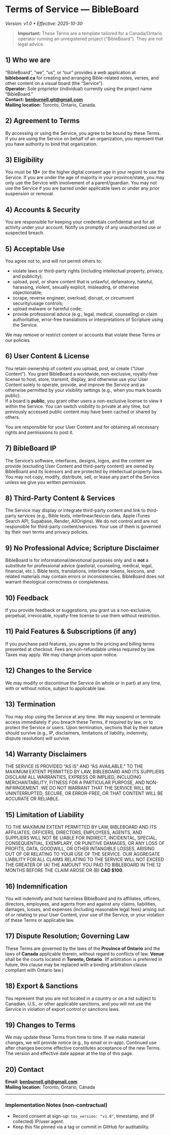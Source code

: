 # Terms of Service — BibleBoard
_Version: v1.0 • Effective: 2025-10-30_

> **Important:** These Terms are a template tailored for a Canada/Ontario operator running an unregistered project (“BibleBoard”). They are not legal advice.

## 1) Who we are
“BibleBoard”, “we”, “us”, or “our” provides a web application at **bibleboard.ca** for creating and arranging Bible-related notes, verses, and other content on a visual board (the “Service”).  
**Operator:** Sole proprietor (individual) currently using the project name “BibleBoard.”  
**Contact:** **benburnell.git@gmail.com**  
**Mailing location:** Toronto, Ontario, Canada.

## 2) Agreement to Terms
By accessing or using the Service, you agree to be bound by these Terms. If you are using the Service on behalf of an organization, you represent that you have authority to bind that organization.

## 3) Eligibility
You must be **13+** (or the higher digital consent age in your region) to use the Service. If you are under the age of majority in your province/state, you may only use the Service with involvement of a parent/guardian. You may not use the Service if you are barred under applicable laws or under any prior suspension or removal.

## 4) Accounts & Security
You are responsible for keeping your credentials confidential and for all activity under your account. Notify us promptly of any unauthorized use or suspected breach.

## 5) Acceptable Use
You agree not to, and will not permit others to:
- violate laws or third-party rights (including intellectual property, privacy, and publicity);
- upload, post, or share content that is unlawful, defamatory, hateful, harassing, violent, sexually explicit, misleading, or otherwise objectionable;
- scrape, reverse engineer, overload, disrupt, or circumvent security/usage controls;
- upload malware or harmful code;
- provide professional advice (e.g., legal, medical, counseling) or claim authoritative, error-free translations or interpretations of Scripture using the Service.

We may remove or restrict content or accounts that violate these Terms or our policies.

## 6) User Content & License
You retain ownership of content you upload, post, or create (“User Content”). You grant BibleBoard a worldwide, non-exclusive, royalty-free license to host, store, transmit, display, and otherwise use your User Content solely to operate, provide, and improve the Service and as otherwise permitted by your visibility settings (e.g., when you mark boards public).  
If a board is **public**, you grant other users a non-exclusive license to view it within the Service. You can switch visibility to private at any time, but previously accessed public content may have been cached or shared by others.

You are responsible for your User Content and for obtaining all necessary rights and permissions to post it.

## 7) BibleBoard IP
The Service’s software, interfaces, designs, logos, and the content we provide (excluding User Content and third-party content) are owned by BibleBoard and its licensors and are protected by intellectual property laws. You may not copy, modify, distribute, sell, or lease any part of the Service unless we give you written permission.

## 8) Third-Party Content & Services
The Service may display or integrate third-party content and link to third-party services (e.g., Bible texts, interlinear/lexicon data, Apple iTunes Search API, Supabase, Render, AllOrigins). We do not control and are not responsible for third-party content/services. Your use of them is governed by their own terms and privacy policies.

## 9) No Professional Advice; Scripture Disclaimer
BibleBoard is for informational/devotional purposes only and is **not** a substitute for professional advice (pastoral, counseling, medical, legal, financial, etc.). Bible texts, translations, interlinear tokens, lexicons, and related materials may contain errors or inconsistencies. BibleBoard does not warrant theological correctness or completeness.

## 10) Feedback
If you provide feedback or suggestions, you grant us a non-exclusive, perpetual, irrevocable, royalty-free license to use them without restriction.

## 11) Paid Features & Subscriptions (if any)
If you purchase paid features, you agree to the pricing and billing terms presented at checkout. Fees are non-refundable unless required by law. Taxes may apply. We may change prices upon notice.

## 12) Changes to the Service
We may modify or discontinue the Service (in whole or in part) at any time, with or without notice, subject to applicable law.

## 13) Termination
You may stop using the Service at any time. We may suspend or terminate access immediately if you breach these Terms, if required by law, or to protect the Service or users. Upon termination, sections that by their nature should survive (e.g., IP, disclaimers, limitations of liability, indemnity, dispute resolution) will survive.

## 14) Warranty Disclaimers
THE SERVICE IS PROVIDED “AS IS” AND “AS AVAILABLE.” TO THE MAXIMUM EXTENT PERMITTED BY LAW, BIBLEBOARD AND ITS SUPPLIERS DISCLAIM ALL WARRANTIES, EXPRESS OR IMPLIED, INCLUDING MERCHANTABILITY, FITNESS FOR A PARTICULAR PURPOSE, AND NON-INFRINGEMENT. WE DO NOT WARRANT THAT THE SERVICE WILL BE UNINTERRUPTED, SECURE, OR ERROR-FREE, OR THAT CONTENT WILL BE ACCURATE OR RELIABLE.

## 15) Limitation of Liability
TO THE MAXIMUM EXTENT PERMITTED BY LAW, BIBLEBOARD AND ITS AFFILIATES, OFFICERS, DIRECTORS, EMPLOYEES, AGENTS, AND SUPPLIERS WILL NOT BE LIABLE FOR INDIRECT, INCIDENTAL, SPECIAL, CONSEQUENTIAL, EXEMPLARY, OR PUNITIVE DAMAGES, OR ANY LOSS OF PROFITS, DATA, GOODWILL, OR OTHER INTANGIBLE LOSSES, ARISING OUT OF OR RELATING TO YOUR USE OF THE SERVICE. OUR AGGREGATE LIABILITY FOR ALL CLAIMS RELATING TO THE SERVICE WILL NOT EXCEED THE GREATER OF (A) THE AMOUNT YOU PAID TO BIBLEBOARD IN THE 12 MONTHS BEFORE THE CLAIM AROSE OR (B) **CAD $100**.

## 16) Indemnification
You will indemnify and hold harmless BibleBoard and its affiliates, officers, directors, employees, and agents from and against any claims, liabilities, damages, losses, and expenses (including reasonable legal fees) arising out of or relating to your User Content, your use of the Service, or your violation of these Terms or applicable law.

## 17) Dispute Resolution; Governing Law
These Terms are governed by the laws of the **Province of Ontario** and the laws of **Canada** applicable therein, without regard to conflicts of law. **Venue** shall be the courts located in **Toronto, Ontario**. (If arbitration is preferred in future, this clause may be replaced with a binding arbitration clause compliant with Ontario law.)

## 18) Export & Sanctions
You represent that you are not located in a country or on a list subject to Canadian, U.S., or other applicable sanctions, and you will not use the Service in violation of export control or sanctions laws.

## 19) Changes to Terms
We may update these Terms from time to time. If we make material changes, we will provide notice (e.g., by email or in-app). Continued use after changes become effective constitutes acceptance of the new Terms. The version and effective date appear at the top of this page.

## 20) Contact
**Email:** **benburnell.git@gmail.com**  
**Mailing location:** Toronto, Ontario, Canada

---

### Implementation Notes (non-contractual)
- Record consent at sign-up: `tos_version: "v1.0"`, timestamp, and (if collected) IP/user agent.
- Keep this file pinned via a tag or commit in GitHub for auditability.
